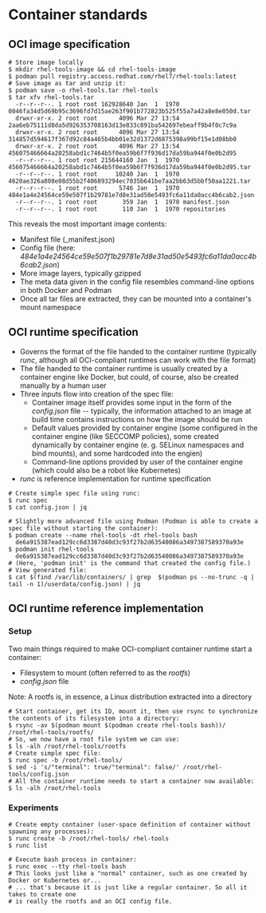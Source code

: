 # Container standards

## OCI image specification

```
# Store image locally
$ mkdir rhel-tools-image && cd rhel-tools-image
$ podman pull registry.access.redhat.com/rhel7/rhel-tools:latest
# Save image as tar and unzip it:
$ podman save -o rhel-tools.tar rhel-tools
$ tar xfv rhel-tools.tar
  -r--r--r--. 1 root root 162928640 Jan  1  1970 0046fa34d5d69b95c3696fd7d15ae263f901b772823b525f55a7a42a8e8e050d.tar
  drwxr-xr-x. 2 root root      4096 Mar 27 13:54 2aa6eb75111d8da5d926353708163d13e833c891ba542697ebeaff9b4f0c7c9a
  drwxr-xr-x. 2 root root      4096 Mar 27 13:54 314857d594617f367d92c84a465b4bb01e32d1372d6875398a99bf15e1d08bb0
  drwxr-xr-x. 2 root root      4096 Mar 27 13:54 456075466664a20258abd1c7464b5f0ea59b6f7f936d17da59ba944f0e0b2d95
  -r--r--r--. 1 root root 215644160 Jan  1  1970 456075466664a20258abd1c7464b5f0ea59b6f7f936d17da59ba944f0e0b2d95.tar
  -r--r--r--. 1 root root     10240 Jan  1  1970 4620ae326a808e08d55b2f406893294ec7035b641be7aa2bb63d5bbf50aa1221.tar
  -r--r--r--. 1 root root      5746 Jan  1  1970 484e1a4e24564ce59e507f1b29781e7d8e31ad50e5493fc6a11da0acc4b6cab2.json
  -r--r--r--. 1 root root       359 Jan  1  1970 manifest.json
  -r--r--r--. 1 root root       110 Jan  1  1970 repositories
```

This reveals the most important image contents:

* Manifest file (_manifest.json)
* Config file  (here: _484e1a4e24564ce59e507f1b29781e7d8e31ad50e5493fc6a11da0acc4b6cab2.json_)
* More image layers, typically gzipped
* The meta data given in the config file resembles command-line options in both Docker and Podman
* Once all tar files are extracted, they can be mounted into a container's mount namespace

## OCI runtime specification

* Governs the format of the file handed to the container runtime (typically _runc_, although all OCI-compliant runtimes can work with the file format)
* The file handed to the container runtime is usually created by a container engine like Docker, but could, of course, also be created manually by a human user
* Three inputs flow into creation of the spec file:
    * Container image itself provides some input in the form of the _config.json_ file -- typically, the information attached to an image at build time contains instructions on how the image should be run
    * Default values provided by container engine (some configured in the container engine (like SECCOMP policies), some created dynamically by container engine (e. g. SELinux namespaces and bind mounts), and some hardcoded into the engien)
    * Command-line options provided by user of the container engine (which could also be a robot like Kubernetes)
* _runc_ is reference implementation for runtime specification

```
# Create simple spec file using runc:
$ runc spec
$ cat config.json | jq

# Slightly more advanced file using Podman (Podman is able to create a spec file without starting the container):
$ podman create --name rhel-tools -dt rhel-tools bash
  de6a915387ead129cc6d3387d40d3c93f27b2d63540086a3497387589370a93e
$ podman init rhel-tools
  de6a915387ead129cc6d3387d40d3c93f27b2d63540086a3497387589370a93e
# (Here, 'podman init' is the command that created the config file.)
# View generated file:
$ cat $(find /var/lib/containers/ | grep  $(podman ps --no-trunc -q | tail -n 1)/userdata/config.json) | jq
```

## OCI runtime reference implementation

### Setup

Two main things required to make OCI-compliant container runtime start a container:
* Filesystem to mount (often referred to as the _rootfs_)
* _config.json_ file

Note: A rootfs is, in essence, a Linux distribution extracted into a directory

```
# Start container, get its ID, mount it, then use rsync to synchronize the contents of its filesystem into a directory:
$ rsync -av $(podman mount $(podman create rhel-tools bash))/ /root/rhel-tools/rootfs/
# So, we now have a root file system we can use:
$ ls -alh /root/rhel-tools/rootfs
# Create simple spec file: 
$ runc spec -b /root/rhel-tools/
$ sed -i 's/"terminal": true/"terminal": false/' /root/rhel-tools/config.json
# All the container runtime needs to start a container now available:
$ ls -alh /root/rhel-tools
```

### Experiments

```
# Create empty container (user-space definition of container without spawning any processes):
$ runc create -b /root/rhel-tools/ rhel-tools
$ runc list

# Execute bash process in container:
$ runc exec --tty rhel-tools bash
# This looks just like a "normal" container, such as one created by Docker or Kubernetes or...
# ... that's because it is just like a regular container. So all it takes to create one 
# is really the rootfs and an OCI config file.
```

